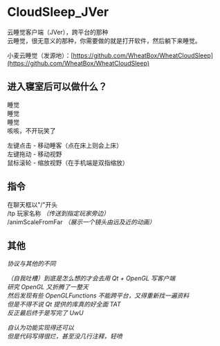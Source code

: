 # CloudSleep_JVer

云睡觉客户端（JVer），跨平台的那种   
云睡觉，很无意义的那种，你需要做的就是打开软件，然后躺下来睡觉。 

小麦云睡觉（发源地）：[https://github.com/WheatBox/WheatCloudSleep](https://github.com/WheatBox/WheatCloudSleep)

## 进入寝室后可以做什么？

睡觉  
睡觉  
睡觉  
咳咳，不开玩笑了  

左键点击 - 移动睡客（点在床上则会上床）  
左键拖动 - 移动视野  
鼠标滚轮 - 缩放视野（在手机端是双指缩放） 

## 指令
在聊天框以"/"开头  
/tp 玩家名称 *（传送到指定玩家旁边）*  
/animScaleFromFar *（展示一个镜头由远及近的动画）*

## 其他
*协议与其他的不同*

*（自我吐槽）到底是怎么想的才会去用 Qt + OpenGL 写客户端*  
*研究 OpenGL 又折腾了一整天*  
*然后发现有些 OpenGLFunctions 不能跨平台，又得重新找一遍资料*  
*但是不得不说 Qt 提供的库真的好全面 TAT*  
*反正最后终于是写完了 UwU*

*自认为功能实现得还可以*  
*但是代码写得很烂，甚至没几行注释，轻喷*
